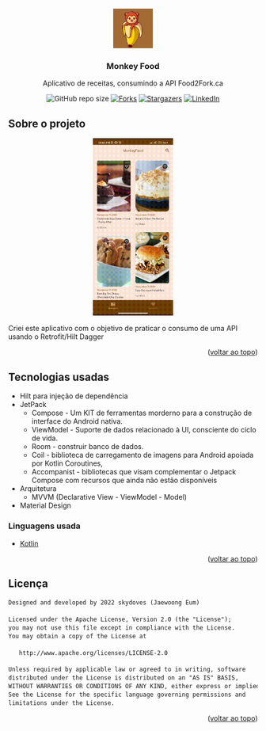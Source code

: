 <div id="top"></div>
<!--
*** Thanks for checking out the Best-README-Template. If you have a suggestion
*** that would make this better, please fork the repo and create a pull request
*** or simply open an issue with the tag "enhancement".
*** Don't forget to give the project a star!
*** Thanks again! Now go create something AMAZING! :D
-->



<!-- PROJECT SHIELDS -->
<!--
*** I'm using markdown "reference style" links for readability.
*** Reference links are enclosed in brackets [ ] instead of parentheses ( ).
*** See the bottom of this document for the declaration of the reference variables
*** for contributors-url, forks-url, etc. This is an optional, concise syntax you may use.
*** https://www.markdownguide.org/basic-syntax/#reference-style-links
-->

<!-- PROJECT LOGO -->
<br />
<div align="center">
  <a href="https://github.com/choicedev/MonkeyFoodFork">
    <img src="/design/src/main/ic_monkeyapp-playstore.png" alt="Logo" width="80" height="80">
  </a>

<h3 align="center">Monkey Food</h3>

  <p align="center">
    Aplicativo de receitas, consumindo a API Food2Fork.ca
  </p>


![GitHub repo size][repo-shield]
[![Forks][forks-shield]][forks-url]
[![Stargazers][stars-shield]][stars-url]
[![LinkedIn][linkedin-shield]][linkedin-url]
</div>

<!-- ABOUT THE PROJECT -->
## Sobre o projeto

<p align="center">
<img src="/images/monkey_gif.gif" width="32%"/>
  
Criei este aplicativo com o objetivo de praticar o consumo de uma API usando o Retrofit/Hilt Dagger 
</p>
<p align="right">(<a href="#top">voltar ao topo</a>)</p>

## Tecnologias usadas

- Hilt para injeção de dependência
- JetPack
  - Compose - Um KIT de ferramentas morderno para a construção de interface do Android nativa.
  - ViewModel - Suporte de dados relacionado à UI, consciente do ciclo de vida.
  - Room - construir banco de dados.
  - Coil - biblioteca de carregamento de imagens para Android apoiada por Kotlin Coroutines,
  - Accompanist - bibliotecas que visam complementar o Jetpack Compose com recursos que ainda não estão disponíveis
- Arquitetura
  - MVVM (Declarative View - ViewModel - Model)
- Material Design

### Linguagens usada

* [Kotlin](https://kotlinlang.org/)

<p align="right">(<a href="#top">voltar ao topo</a>)</p>


<!-- LICENSE -->
## Licença

```xml
Designed and developed by 2022 skydoves (Jaewoong Eum)

Licensed under the Apache License, Version 2.0 (the "License");
you may not use this file except in compliance with the License.
You may obtain a copy of the License at

   http://www.apache.org/licenses/LICENSE-2.0

Unless required by applicable law or agreed to in writing, software
distributed under the License is distributed on an "AS IS" BASIS,
WITHOUT WARRANTIES OR CONDITIONS OF ANY KIND, either express or implied.
See the License for the specific language governing permissions and
limitations under the License.
```

<p align="right">(<a href="#top">voltar ao topo</a>)</p>



<!-- MARKDOWN LINKS & IMAGES -->
<!-- https://www.markdownguide.org/basic-syntax/#reference-style-links -->
[repo-shield]: https://img.shields.io/github/repo-size/choicedev/MonkeyFoodFork?style=for-the-badge
[contributors-shield]: https://img.shields.io/github/contributors/choicedev/MonkeyFoodFork.svg?style=for-the-badge
[contributors-url]: https://github.com/choicedev/MonkeyFoodFork/graphs/contributors
[forks-shield]: https://img.shields.io/github/forks/choicedev/MonkeyFoodFork.svg?style=for-the-badge
[forks-url]: https://github.com/choicedev/MonkeyFoodFork/network/members
[stars-shield]: https://img.shields.io/github/stars/choicedev/MonkeyFoodFork.svg?style=for-the-badge
[stars-url]: https://github.com/choicedev/MonkeyFoodFork/stargazers
[issues-shield]: https://img.shields.io/github/issues/choicedev/MonkeyFoodFork.svg?style=for-the-badge
[issues-url]: https://github.com/choicedev/MonkeyFoodFork/issues
[license-shield]: https://img.shields.io/github/license/choicedev/MonkeyFoodFork.svg?style=for-the-badge
[license-url]: https://github.com/choicedev/MonkeyFoodFork/blob/master/LICENSE.txt
[linkedin-shield]: https://img.shields.io/badge/-LinkedIn-black.svg?style=for-the-badge&logo=linkedin&colorB=555
[linkedin-url]: https://www.linkedin.com/in/fabriciozamora/
